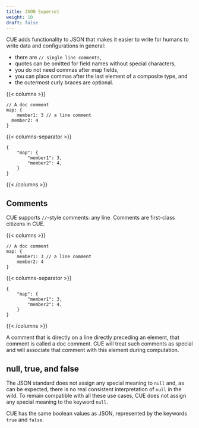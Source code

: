 ```yaml
---
title: JSON Superset
weight: 10
draft: false
---
```



CUE adds functionality to JSON that makes it easier to write for humans to write
data and configurations in general:

- there are `// single line comments`,
- quotes can be omitted for field names without special characters,
- you do not need commas after map fields,
- you can place commas after the last element of a composite type, and
- the outermost curly braces are optional. 

{{< columns >}}
```{title="in.cue"}
// A doc comment
map: {
	member1: 3 // a line comment
  member2: 4
}
```
{{< columns-separator >}}
```{title="$ cue export in.cue"}
{
    "map": {
        "member1": 3,
        "member2": 4,
    }
}
```
{{< /columns >}}



<!-- TODO: Also useful for defining data: embedding, builtins, … -->

## Comments

CUE supports `//`-style comments: any line  Comments are first-class citizens in CUE.

{{< columns >}}
```{title="in.cue"}
// A doc comment
map: {
    member1: 3 // a line comment
    member2: 4
}

```
{{< columns-separator >}}
```{title="$ cue export in.cue"}
{
    "map": {
        "member1": 3,
        "member2": 4,
    }
}
```
{{< /columns >}}

A comment that is directly on a line directly preceding an element, that comment
is called a doc comment. CUE will treat such comments as special and will
associate that comment with this element during computation.

## null, true, and false

The JSON standard does not assign any special meaning to `null` and, as can be
expected, there is no real consistent interpretation of `null` in the wild. To
remain compatible with all these use cases, CUE does not assign any special
meaning to the keyword `null`.

CUE has the same boolean values as JSON, represented by the keywords `true` and
`false`.

